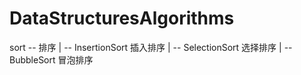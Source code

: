 # DataStructuresAlgorithms
sort -- 排序
    | -- InsertionSort      插入排序
    | -- SelectionSort      选择排序
    | -- BubbleSort         冒泡排序
